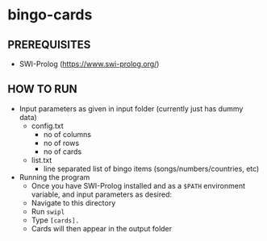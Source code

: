 # bingo-cards

## PREREQUISITES
- SWI-Prolog (https://www.swi-prolog.org/)

## HOW TO RUN
- Input parameters as given in input folder (currently just has dummy data)
    - config.txt
        - no of columns
        - no of rows
        - no of cards
    - list.txt
        - line separated list of bingo items (songs/numbers/countries, etc)
- Running the program
    - Once you have SWI-Prolog installed and as a `$PATH` environment variable, and input parameters as desired:
    - Navigate to this directory
    - Run `swipl`
    - Type `[cards].`
    - Cards will then appear in the output folder